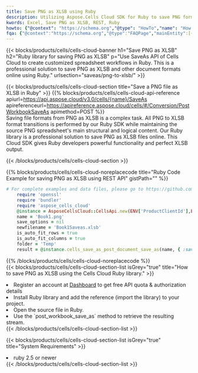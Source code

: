```yaml
---
title: Save PNG as XLSB using Ruby 
description: Utilizing Aspose.Cells Cloud SDK for Ruby to save PNG format file as XLSB format file. 
kwords: Excel, Save PNG as XLSB, REST, Ruby
howto: {"@context": "https://schema.org","@type": "HowTo","name": "How to save PNG as XLSB using the Cells Cloud Ruby library.","description": "How to save PNG as XLSB using the Cells Cloud Ruby library.","image": {"@type": "ImageObject"},"url": "/ruby/saveas/png-to-xlsb/","step": [{ "@type": "HowToStep","name": "How to save PNG as XLSB using the Cells Cloud Ruby library. step 1", "image": {"@type": "ImageObject",},"url": "/ruby/saveas/png-to-xlsb/","text": "Register an account at <a href='https://dashboard.aspose.cloud/'>Dashboard</a> to get free API quota & authorization details",},{ "@type": "HowToStep","name": "How to save PNG as XLSB using the Cells Cloud Ruby library. step 1", "image": {"@type": "ImageObject",},"url": "/ruby/saveas/png-to-xlsb/","text": "Install Ruby library and add the reference (import the library) to your project.",},{ "@type": "HowToStep","name": "How to save PNG as XLSB using the Cells Cloud Ruby library. step 1", "image": {"@type": "ImageObject",},"url": "/ruby/saveas/png-to-xlsb/","text": "Open the source file in Ruby.",},{ "@type": "HowToStep","name": "How to save PNG as XLSB using the Cells Cloud Ruby library. step 1", "image": {"@type": "ImageObject",},"url": "/ruby/saveas/png-to-xlsb/","text": "Use the `post_workbook_save_as` method to retrieve the resulting stream.",}, ],"supply": {"@type": "HowToSupply","name": "document"},"tool": [{"@type": "HowToTool","name": "RubyMine, Visual Studio Code, Aptana Studio, NetBeans"},{"@type": "HowToTool","name": "Aspose Cells"}],"totalTime": "PT6M"}
fqa: {"@context":"https://schema.org","@type":"FAQPage","mainEntity":[{"@type":"Question","name":"Why save file as other formats file in C# using REST API?","acceptedAnswer":{"@type":"Answer","text":"Documents are encoded in many ways, and some files may be incompatible with the software you use. To open and read such files, just save them as appropriate file formats.<br/><ol><li>Install .NET SDK and add the reference (import the library) to your project.</li><li>Open the source file in C# using REST API.</li><li>Call the PostWorkbookSaveAsRequest() method, passing an output filename with required extension.</li><li>Get the result of save as a separate file.</li></ol>"}},{"@type":"Question","name":"What file formats can I save as with your C# library?","acceptedAnswer":{"@type":"Answer","text":"We support a variety of file formats for conversion using .NET library, including XLSX, Excel, xls , PDF, CSV, HTML, Markdown, XML, PNG, JPG, TIFF, Json, TXT and many more."}},{"@type":"Question","name":"What is the maximum allowed file size for conversion using this .NET library?","acceptedAnswer":{"@type":"Answer","text":"There are no file size limits for format conversions using .NET library."}}]}
---
```



{{< blocks/products/cells/cells-cloud-banner h1="Save PNG as XLSB" h2="Ruby library for saving PNG as XLSB" p="Use SaveAs API of Cells Cloud to create customized spreadsheet workflows in Ruby. This is a professional solution to save PNG as XLSB and other document formats online using Ruby." urlsection="saveas/png-to-xlsb/" >}}

{{< blocks/products/cells/cells-cloud-section  title="Save a PNG file as XLSB in Ruby" >}}
{{% blocks/products/cells/cells-cloud-api-reference  apiurl=https://api.aspose.cloud/v3.0/cells/{name}/SaveAs  apireferenceurl=https://apireference.aspose.cloud/cells/#/Conversion/PostWorkbookSaveAs  apimethod=POST %}}
<br/>
Saving file formats from PNG as XLSB is a complex task. All PNG to XLSB format transitions is performed by our Ruby SDK while maintaining the source PNG spreadsheet's main structural and logical content. Our Ruby library is a professional solution to save PNG as XLSB files online. This Cloud SDK gives Ruby developers powerful functionality and perfect XLSB output.

{{< /blocks/products/cells/cells-cloud-section >}}

{{% blocks/products/cells/cells-cloud-noreplacecode title="Ruby Code Example for saving PNG as XLSB using REST API" gistPath="" %}}
  
```ruby
# For complete examples and data files, please go to https://github.com/aspose-cells-cloud/aspose-cells-cloud-ruby/
    require 'openssl'
    require 'bundler'
    require 'aspose_cells_cloud'
    @instance = AsposeCellsCloud::CellsApi.new(ENV['ProductClientId'],ENV['ProductClientSecret'])
    name = 'Book1.png'
    save_options = nil
    newfilename = 'Book1Saveas.xlsb'
    is_auto_fit_rows = true
    is_auto_fit_columns = true
    folder = 'Temp'
    result = @instance.cells_save_as_post_document_save_as(name, { :save_options=>save_options, :newfilename=>(folder+"/"+newfilename), :is_auto_fit_rows=>is_auto_fit_rows, :is_auto_fit_columns=>is_auto_fit_columns, :folder=>folder})
```
  
{{% /blocks/products/cells/cells-cloud-noreplacecode  %}}
<br/>
{{< blocks/products/cells/cells-cloud-section-list isGrey="true"  title="How to save PNG as XLSB using the Cells Cloud Ruby library." >}}
<li>Register an account at <a href="https://dashboard.aspose.cloud/">Dashboard</a> to get free API quota & authorization details</li>
<li>Install Ruby library and add the reference (import the library) to your project.</li>
<li>Open the source file in Ruby.</li>
<li>Use the `post_workbook_save_as` method to retrieve the resulting stream.</li>
{{< /blocks/products/cells/cells-cloud-section-list >}}

{{< blocks/products/cells/cells-cloud-section-list isGrey="true"  title="System Requirements" >}}
<li>ruby 2.5 or newer</li>
{{< /blocks/products/cells/cells-cloud-section-list >}}
